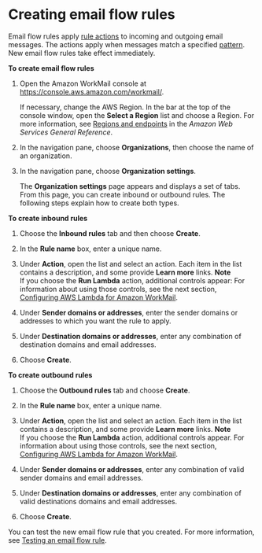 # Creating email flow rules<a name="create-email-rules"></a>

Email flow rules apply [rule actions](email-flows.md#email-flows-rule-actions) to incoming and outgoing email messages\. The actions apply when messages match a specified [pattern](email-flows.md#email-flows-patterns)\. New email flow rules take effect immediately\.

**To create email flow rules**

1. Open the Amazon WorkMail console at [https://console\.aws\.amazon\.com/workmail/](https://console.aws.amazon.com/workmail/)\.

   If necessary, change the AWS Region\. In the bar at the top of the console window, open the **Select a Region** list and choose a Region\. For more information, see [Regions and endpoints](http://docs.aws.amazon.com/general/latest/gr/index.html?rande.html) in the *Amazon Web Services General Reference*\.

1. In the navigation pane, choose **Organizations**, then choose the name of an organization\.

1. In the navigation pane, choose **Organization settings**\.

   The **Organization settings** page appears and displays a set of tabs\. From this page, you can create inbound or outbound rules\. The following steps explain how to create both types\.

**To create inbound rules**

   1. Choose the **Inbound rules** tab and then choose **Create**\.

   1. In the **Rule name** box, enter a unique name\.

   1. Under **Action**, open the list and select an action\. Each item in the list contains a description, and some provide **Learn more** links\.
**Note**  
If you choose the **Run Lambda** action, additional controls appear: For information about using those controls, see the next section, [Configuring AWS Lambda for Amazon WorkMail](lambda.md)\. 

   1. Under **Sender domains or addresses**, enter the sender domains or addresses to which you want the rule to apply\.

   1. Under **Destination domains or addresses**, enter any combination of destination domains and email addresses\.

   1. Choose **Create**\.

**To create outbound rules**

   1. Choose the **Outbound rules** tab and choose **Create**\.

   1. In the **Rule name** box, enter a unique name\.

   1. Under **Action**, open the list and select an action\. Each item in the list contains a description, and some provide **Learn more** links\.
**Note**  
If you choose the **Run Lambda** action, additional controls appear\. For information about using those controls, see the next section, [Configuring AWS Lambda for Amazon WorkMail](lambda.md)\.

   1. Under **Sender domains or addresses**, enter any combination of valid sender domains and email addresses\.

   1. Under **Destination domains or addresses**, enter any combination of valid destinations domains and email addresses\.

   1. Choose **Create**\.

   You can test the new email flow rule that you created\. For more information, see [Testing an email flow rule](test-email-flow-rule.md)\.